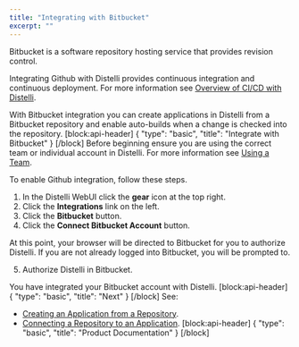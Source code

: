 ```yaml
---
title: "Integrating with Bitbucket"
excerpt: ""
---
```

Bitbucket is a software repository hosting service that provides revision control.

Integrating Github with Distelli provides continuous integration and continuous deployment. For more information see [Overview of CI/CD with Distelli](doc:overview-of-cicd-with-distelli).


With Bitbucket integration you can create applications in Distelli from a Bitbucket repository and enable auto-builds when a change is checked into the repository.
[block:api-header]
{
  "type": "basic",
  "title": "Integrate with Bitbucket"
}
[/block]
Before beginning ensure you are using the correct team or individual account in Distelli. For more information see [Using a Team](doc:using-a-team).

To enable Github integration, follow these steps.

1. In the Distelli WebUI click the **gear** icon at the top right.
2. Click the **Integrations** link on the left.
3. Click the **Bitbucket** button.
4. Click the **Connect Bitbucket Account** button.

At this point, your browser will be directed to Bitbucket for you to authorize Distelli. If you are not already logged into Bitbucket, you will be prompted to.

5. Authorize Distelli in Bitbucket.

You have integrated your Bitbucket account with Distelli.
[block:api-header]
{
  "type": "basic",
  "title": "Next"
}
[/block]
See:
* [Creating an Application from a Repository](doc:creating-an-application-from-a-repository).
* [Connecting a Repository to an Application](doc:connecting-a-repository-to-an-application).
[block:api-header]
{
  "type": "basic",
  "title": "Product Documentation"
}
[/block]
